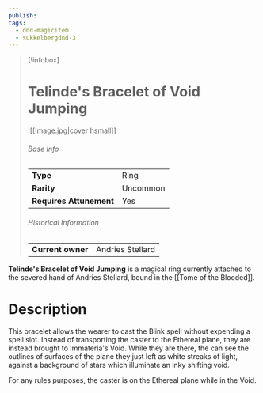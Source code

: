 ```yaml
---
publish: 
tags:
  - dnd-magicitem
  - sukkelbergdnd-3
---
```


> [!infobox]  
> # Telinde's Bracelet of Void Jumping
> ![[Image.jpg|cover hsmall]]
> ###### Base Info
> | | |
> |---|---|
> | **Type** | Ring |
> | **Rarity** | Uncommon |
> | **Requires Attunement** | Yes |
> ###### Historical Information
> | | |
> |---|---|
> | **Current owner** | Andries Stellard |

**Telinde's Bracelet of Void Jumping** is a magical ring currently attached to the severed hand of Andries Stellard, bound in the [[Tome of the Blooded]]. 
# Description
This bracelet allows the wearer to cast the Blink spell without expending a spell slot. Instead of transporting the caster to the Ethereal plane, they are instead brought to Immateria's Void. While they are there, the can see the outlines of surfaces of the plane they just left as white streaks of light, against a background of stars which illuminate an inky shifting void.

For any rules purposes, the caster is on the Ethereal plane while in the Void.